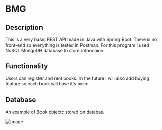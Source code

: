 # BMG 

## Description
This is a very basic REST API made in Java with Spring Boot. There is no front-end so everything is tested in Postman. 
For this program I used NoSQL MongoDB database to store informaion.

## Functionality 
Users can register and rent books. In the future I will also add buying feature so each book will have it's price. 

## Database 
An example of Book objectc stored on databas. 

![image](https://github.com/dawid3201/BMG/assets/42513264/04210022-c948-46ba-a8e7-69eafc670803)
